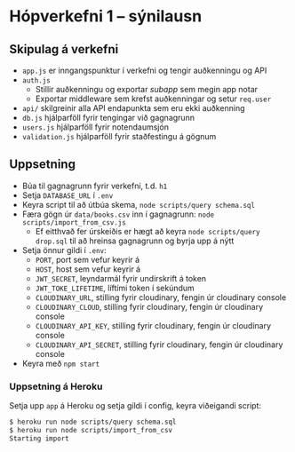 # Hópverkefni 1 – sýnilausn

## Skipulag á verkefni

* `app.js` er inngangspunktur í verkefni og tengir auðkenningu og API
* `auth.js`
  - Stillir auðkenningu og exportar _subapp_ sem megin app notar
  - Exportar middleware sem krefst auðkenningar og setur `req.user`
* `api/` skilgreinir alla API endapunkta sem eru ekki auðkenning
* `db.js` hjálparföll fyrir tengingar við gagnagrunn
* `users.js` hjálparföll fyrir notendaumsjón
* `validation.js` hjálparföll fyrir staðfestingu á gögnum

## Uppsetning

* Búa til gagnagrunn fyrir verkefni, t.d. `h1`
* Setja `DATABASE_URL` í `.env`
* Keyra script til að útbúa skema, `node scripts/query schema.sql`
* Færa gögn úr `data/books.csv` inn í gagnagrunn: `node scripts/import_from_csv.js`
  - Ef eitthvað fer úrskeiðis er hægt að keyra `node scripts/query drop.sql` til að hreinsa gagnagrunn og byrja upp á nýtt
* Setja önnur gildi í `.env`:
  - `PORT`, port sem vefur keyrir á
  - `HOST`, host sem vefur keyrir á
  - `JWT_SECRET`, leyndarmál fyrir undirskrift á token
  - `JWT_TOKE_LIFETIME`, líftími token í sekúndum
  - `CLOUDINARY_URL`, stilling fyrir cloudinary, fengin úr cloudinary console
  - `CLOUDINARY_CLOUD`, stilling fyrir cloudinary, fengin úr cloudinary console
  - `CLOUDINARY_API_KEY`, stilling fyrir cloudinary, fengin úr cloudinary console
  - `CLOUDINARY_API_SECRET`, stilling fyrir cloudinary, fengin úr cloudinary console
* Keyra með `npm start`

### Uppsetning á Heroku

Setja upp `app` á Heroku og setja gildi í config, keyra viðeigandi script:

```bash
$ heroku run node scripts/query schema.sql
$ heroku run node scripts/import_from_csv
Starting import
```
